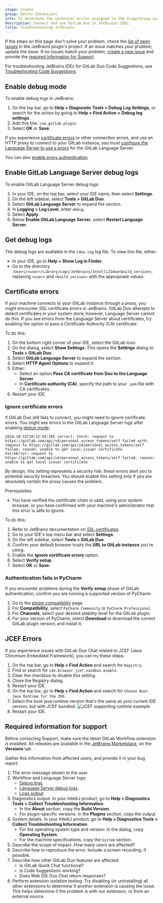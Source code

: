 ```yaml
---
stage: Create
group: Editor Extensions
info: To determine the technical writer assigned to the Stage/Group associated with this page, see https://handbook.gitlab.com/handbook/product/ux/technical-writing/#assignments
description: Connect and use GitLab Duo in JetBrains IDEs.
title: Troubleshooting JetBrains
---
```


If the steps on this page don't solve your problem, check the
[list of open issues](https://gitlab.com/gitlab-org/editor-extensions/gitlab-jetbrains-plugin/-/issues/?sort=created_date&state=opened&first_page_size=100)
in the JetBrains plugin's project. If an issue matches your problem, update the issue.
If no issues match your problem, [create a new issue](https://gitlab.com/gitlab-org/editor-extensions/gitlab-jetbrains-plugin/-/issues/new)
and provide the [required information for Support](#required-information-for-support).

For troubleshooting JetBrains IDEs for GitLab Duo Code Suggestions,
see [Troubleshooting Code Suggestions](../../user/project/repository/code_suggestions/troubleshooting.md#jetbrains-ides-troubleshooting).

## Enable debug mode

To enable debug logs in JetBrains:

1. On the top bar, go to **Help > Diagnostic Tools > Debug Log Settings**, or
   search for the action by going to **Help > Find Action > Debug log settings**.
1. Add this line: `com.gitlab.plugin`
1. Select **OK** or **Save**.

If you experience [certificate errors](#certificate-errors) or other connection errors, and
use an HTTP proxy to connect to your GitLab instance, you must
[configure the Language Server to use a proxy](../language_server/_index.md#configure-the-language-server-to-use-a-proxy)
for the GitLab Language Server.

You can also [enable proxy authentication](../language_server/_index.md#enable-proxy-authentication).

## Enable GitLab Language Server debug logs

To enable GitLab Language Server debug logs:

1. In your IDE, on the top bar, select your IDE name, then select **Settings**.
1. On the left sidebar, select **Tools > GitLab Duo**.
1. Select **GitLab Language Server** to expand the section.
1. In **Logging > Log Level**, enter `debug`.
1. Select **Apply**.
1. Below **Enable GitLab Language Server**, select **Restart Language Server**.

## Get debug logs

The debug logs are available in the `idea.log` log file. To view this file, either:

<!-- vale gitlab_base.SubstitutionWarning = NO -->

- In your IDE, go to **Help > Show Log in Finder**.
- Go to the directory `/Users/<user>/Library/Logs/JetBrains/IntelliJIdea<build_version>`, replacing
  `<user>` and `<build_version>` with the appropriate values.

<!-- vale gitlab_base.SubstitutionWarning = YES -->

## Certificate errors

If your machine connects to your GitLab instance through a proxy, you might encounter
SSL certificate errors in JetBrains. GitLab Duo attempts to detect certificates in your system store;
however, Language Server cannot do this. If you see errors from the Language Server
about certificates, try enabling the option to pass a Certificate Authority (CA) certificate:

To do this:

1. On the bottom right corner of your IDE, select the GitLab icon.
1. On the dialog, select **Show Settings**. This opens the **Settings** dialog to **Tools > GitLab Duo**.
1. Select **GitLab Language Server** to expand the section.
1. Select **HTTP Agent Options** to expand it.
1. Either:
   - Select an option **Pass CA certificate from Duo to the Language Server**.
   - In **Certificate authority (CA)**, specify the path to your `.pem` file with CA certificates.
1. Restart your IDE.

### Ignore certificate errors

If GitLab Duo still fails to connect, you might need to
ignore certificate errors. You might see errors in the GitLab Language Server logs after enabling
[debug mode](jetbrains_troubleshooting.md#enable-debug-mode):

```plaintext
2024-10-31T10:32:54:165 [error]: fetch: request to https://gitlab.com/api/v4/personal_access_tokens/self failed with:
request to https://gitlab.com/api/v4/personal_access_tokens/self failed, reason: unable to get local issuer certificate
FetchError: request to https://gitlab.com/api/v4/personal_access_tokens/self failed, reason: unable to get local issuer certificate
```

By design, this setting represents a security risk:
these errors alert you to potential security breaches. You should enable this
setting only if you are absolutely certain the proxy causes the problem.

Prerequisites:

- You have verified the certificate chain is valid, using your system browser,
  or you have confirmed with your machine's administrator that this error is safe to ignore.

To do this:

1. Refer to JetBrains documentation on [SSL certificates](https://www.jetbrains.com/help/idea/ssl-certificates.html).
1. Go to your IDE's top menu bar and select **Settings**.
1. On the left sidebar, select **Tools > GitLab Duo**.
1. Confirm your default browser trusts the **URL to GitLab instance** you're using.
1. Enable the **Ignore certificate errors** option.
1. Select **Verify setup**.
1. Select **OK** or **Save**.

### Authentication fails in PyCharm

If you encounter problems during the **Verify setup** phase of GitLab authentication, confirm you
are running a supported version of PyCharm:

1. Go to the [plugin compatibility](https://plugins.jetbrains.com/plugin/22325-gitlab-duo/versions) page.
1. For **Compatibility**, select `PyCharm Community` or `PyCharm Professional`.
1. For **Channels**, select your desired stability level for the GitLab plugin.
1. For your version of PyCharm, select **Download** to download the correct GitLab plugin version, and install it.

## JCEF Errors

If you experience issues with GitLab Duo Chat related to JCEF (Java Chromium Embedded Framework), you can try these steps:

1. On the top bar, go to **Help > Find Action** and search for `Registry`.
1. Find or search for `ide.browser.jcef.sandbox.enable`.
1. Clear the checkbox to disable this setting.
1. Close the Registry dialog.
1. Restart your IDE.
1. On the top bar, go to **Help > Find Action** and search for `Choose Boot Java Runtime for the IDE`.
1. Select the boot java runtime version that's the same as your current IDE version, but with JCEF bundled:
   ![JCEF supporting runtime example](img/jcef_supporting_runtime_example_v17_3.png)
1. Restart your IDE.

## Required information for support

Before contacting Support, make sure the latest GitLab Workflow extension is installed. All releases
are available in the [JetBrains Marketplace](https://plugins.jetbrains.com/plugin/22325-gitlab-duo/versions),
on the **Versions** tab.

Gather this information from affected users, and provide it in your bug report:

1. The error message shown to the user.
1. Workflow and Language Server logs:
   - [Debug logs](#enable-debug-mode).
   - [Language Server debug logs](#enable-gitlab-language-server-debug-logs).
   - [Logs output](#get-debug-logs)
1. Diagnostics output. In your IntelliJ product, go to **Help > Diagnostics Tools > Collect Troubleshooting Information**.
   - In the **About** section, copy the **Build Version**.
   - For plugin-specific versions: in the **Plugins** section, copy the output.
1. System details. In your IntelliJ product, go to **Help > Diagnostics Tools > Collect Troubleshooting Information**.
   - For the operating system type and version: in the dialog, copy **Operating System**.
   - For the machine specifications, copy the `System` section.
1. Describe the scope of impact. How many users are affected?
1. Describe how to reproduce the error. Include a screen recording, if possible.
1. Describe how other GitLab Duo features are affected:
   - Is GitLab Quick Chat functional?
   - Is Code Suggestions working?
   - Does Web IDE Duo Chat return responses?
1. Perform extension isolation testing. Try disabling (or uninstalling) all other extensions to determine
   if another extension is causing the issue. This helps determine if the problem is with our extension,
   or from an external source.
